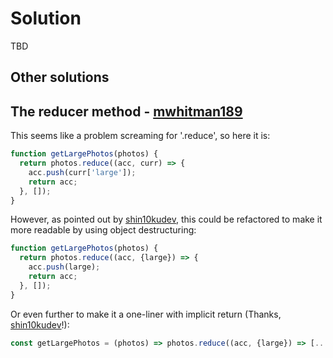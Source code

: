 # Solution

TBD

## Other solutions

## The reducer method - [mwhitman189](https://github.com/mwhitman189)

This seems like a problem screaming for '.reduce', so here it is:
```js
function getLargePhotos(photos) {
  return photos.reduce((acc, curr) => {
    acc.push(curr['large']);
    return acc;
  }, []);
}
```

However, as pointed out by [shin10kudev](https://github.com/shin10kudev), this could be refactored to make it more readable by using object destructuring:
```js
function getLargePhotos(photos) {
  return photos.reduce((acc, {large}) => {
    acc.push(large);
    return acc;
  }, []);
}
```

Or even further to make it a one-liner with implicit return (Thanks, [shin10kudev](https://github.com/shin10kudev)!):
```js
const getLargePhotos = (photos) => photos.reduce((acc, {large}) => [...acc, large], []);
```
